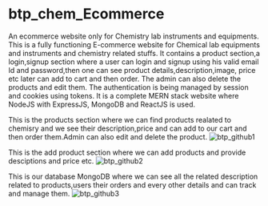 # btp_chem_Ecommerce
An ecommerce website only for Chemistry lab instruments and equipments.
This is a fully functioning E-commerce website for Chemical lab equipments and instruments and chemistry related stuffs. It contains a product section,a login,signup section where a user can login and signup using his valid email Id and password,then one can see product details,description,image, price etc later can add to cart and then order. The admin can also delete the products and edit them. The authentication is being managed by session and cookies using tokens. It is a complete MERN stack website where NodeJS with ExpressJS, MongoDB and ReactJS is used.

This is the products section where we can find products realated to chemisry and we see their description,price and can add to our cart and then order them.Admin can also edit and delete the product.
![btp_github1](https://github.com/sahilkgpian/btp_chem_Ecommerce/assets/137074146/a8235259-4add-447c-bb36-98eff7e82b6b)

This is the add product section where we can add products and provide desciptions and price etc.
![btp_github2](https://github.com/sahilkgpian/btp_chem_Ecommerce/assets/137074146/6ef5297b-a6b8-4806-aa4e-fd6d6b411e52)

This is our database MongoDB where we can see all the related description related to products,users their orders and every other details and can track and manage them.
![btp_github3](https://github.com/sahilkgpian/btp_chem_Ecommerce/assets/137074146/444e281e-1ca2-4dcc-a7c9-2468f223cd0d)
